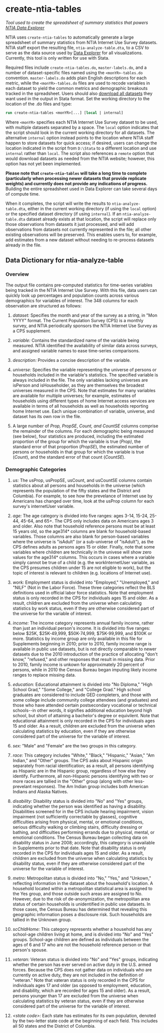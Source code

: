 # create-ntia-tables

*Tool used to create the spreadsheet of summary statistics that powers [NTIA Data Explorer](https://www.ntia.gov/data/explorer)*

NTIA uses `create-ntia-tables` to automatically generate a large spreadsheet of summary statistics from NTIA Internet Use Survey datasets. NTIA staff export the resulting file, `ntia-analyze-table.dta`, to a CSV to serve as the data source used by [Data Explorer](https://www.ntia.gov/data/explorer) for all visualizations. Currently, this tool is only written for use with Stata.

Required files include `create-ntia-tables.do`, `master-labels.do`, and a number of dataset-specific files named using the `<monYR>-tables.do` convention. `master-labels.do` adds plain English descriptions for each metric, while the `<monYR>-tables.do` files are used to recode variables in each dataset to yield the common metrics and demographic breakouts tracked in the spreadsheet. Users should also [download all datasets](https://www.ntia.gov/page/download-ntia-internet-use-survey-datasets) they want used in the output in Stata format. Set the working directory to the location of the .do files and type:

``` stata
run create-ntia-tables <monYR>[...] [local | internal]
```

Where `<monYR>` specifies each NTIA Internet Use Survey dataset to be used, with multiple datasets separated by a space. The `local` option indicates that the script should look in the current working directory for all datasets. The alternative `internal` option instead points to the location where NTIA staff happen to store datasets for quick access; if desired, users can change the location indicated in the script from `D:\Stata` to a different location and use `internal` rather than `local`. The script also references a `remote` option that would download datasets as needed from the NTIA website; however, this option has not yet been implemented.

**Please note that `create-ntia-tables` will take a long time to complete (particularly when processing newer datasets that provide replicate weights) and currently does not provide any indications of progress.** Building the entire spreadsheet used in Data Explorer can take several days of compute time.

When it completes, the script will write the results to `ntia-analyze-table.dta`, either in the current working directory (if using the `local` option) or the specified dataset directory (if using `internal`). If an `ntia-analyze-table.dta` dataset already exists at that location, the script will replace only those observations from datasets it just processed, and will add observations from datasets not currently represented in the file; all other existing observations will be preserved. This enables users to, for example, add estimates from a new dataset without needing to re-process datasets already in the file.

## Data Dictionary for ntia-analyze-table

### Overview

The output file contains pre-computed statistics for time-series variables being tracked in the NTIA Internet Use Survey. With this file, data users can quickly look up percentages and population counts across various demographics for variables of interest. The 348 columns for each observation are structured as follows:

1.  *dataset:* Specifies the month and year of the survey as a string, in "Mon YYYY" format. The Current Population Survey (CPS) is a monthly survey, and NTIA periodically sponsors the NTIA Internet Use Survey as a CPS supplement.

2.  *variable:* Contains the standardized name of the variable being measured. NTIA identified the availability of similar data across surveys, and assigned variable names to ease time-series comparisons.

3.  *description:* Provides a concise description of the variable.

4.  *universe:* Specifies the variable representing the universe of persons or households included in the variable's statistics. The specified variable is always included in the file. The only variables lacking universes are isPerson and isHouseholder, as they are themselves the broadest universes measured in the CPS. Note that estimates for many variables are available for multiple universes; for example, estimates of households using different types of home Internet access services are available in terms of all households as well as households reporting home Internet use. Each unique combination of variable, universe, and dataset has its own row in the file.

5.  A large number of *Prop,* *PropSE*, *Count, and* *CountSE* columns comprise the remainder of the columns. For each demographic being measured (see below), four statistics are produced, including the estimated proportion of the group for which the variable is true (*Prop)*, the standard error of that proportion (*PropSE*), the estimated number of persons or households in that group for which the variable is true (*Count*), and the standard error of that count (*CountSE*).

### Demographic Categories

1.  *us:* The usProp, usPropSE, usCount, and usCountSE columns contain statistics about all persons and households in the universe (which represents the population of the fifty states and the District and Columbia). For example, to see how the prevelance of Internet use by Americans has changed over time, look at the usProp column for each survey's internetUser variable.

2.  *age:* The age category is divided into five ranges: ages 3-14, 15-24, 25-44, 45-64, and 65+. The CPS only includes data on Americans ages 3 and older. Also note that household reference persons must be at least 15 years old, so the age314\* columns are blank for household-based variables. Those columns are also blank for person-based variables where the universe is "isAdult" (or a sub-universe of "isAdult"), as the CPS defines adults as persons ages 15 or older. Finally, note that some variables where children are technically in the univese will show zero values for the age314\* columns. This occurs in cases where a variable simply cannot be true of a child (e.g. the workInternetUser variable, as the CPS presumes children under 15 are not eligible to work), but the topic of interest is relevant to children (e.g. locations of Internet use).

3.  *work:* Employment status is divided into "Employed," "Unemployed," and "NILF" (Not in the Labor Force). These three categories reflect the BLS definitions used in official labor force statistics. Note that employment status is only recorded in the CPS for individuals ages 15 and older. As a result, children are excluded from the universe when calculating statistics by work status, even if they are otherwise considered part of the universe for the variable of interest.

4.  *income:* The income category represents annual family income, rather than just an individual person's income. It is divided into five ranges: below \$25K, \$25K-49,999, \$50K-74,999, \$75K-99,999, and \$100K or more. Statistics by income group are only available in this file for Supplements beginning in 2010; prior to 2010, family income range is available in public use datasets, but is not directly comparable to newer datasets due to the 2010 introduction of the practice of allocating "don't know," "refused," and other responses that result in missing data. Prior to 2010, family income is unkown for approximately 20 percent of persons, while in 2010 the Census Bureau began imputing likely income ranges to replace missing data.

5.  *education:* Educational attainment is divided into "No Diploma," "High School Grad," "Some College," and "College Grad." High school graduates are considered to include GED completers, and those with some college include community college attendees (and graduates) and those who have attended certain postsecondary vocational or technical schools--in other words, it signifies additional education beyond high school, but short of attaining a bachelor's degree or equivilent. Note that educational attainment is only recorded in the CPS for individuals ages 15 and older. As a result, children are excluded from the universe when calculating statistics by education, even if they are otherwise considered part of the universe for the variable of interest.

6.  *sex:* "Male" and "Female" are the two groups in this category.

7.  *race:* This category includes "White," "Black," "Hispanic," "Asian," "Am Indian," and "Other" groups. The CPS asks about Hispanic origin separately from racial identification; as a result, all persons identifying as Hispanic are in the Hispanic group, regardless of how else they identify. Furthermore, all non-Hispanic persons identifying with two or more races are tallied in the "Other" group (along with other less-prevelant responses). The Am Indian group includes both American Indians and Alaska Natives.

8.  *disability:* Disability status is divided into "No" and "Yes" groups, indicating whether the person was identified as having a disability. Disabilities screened for in the CPS include hearing impairment, vision impairment (not sufficiently correctable by glasses), cognitive difficulties arising from physical, mental, or emotional conditions, serious difficulty walking or climbing stairs, difficulty dressing or bathing, and difficulties performing errands due to physical, mental, or emotional conditions. The Census Bureau began collecting data on disability status in June 2008; accordingly, this category is unavailable in Supplements prior to that date. Note that disability status is only recorded in the CPS for individuals ages 15 and older. As a result, children are excluded from the universe when calculating statistics by disability status, even if they are otherwise considered part of the universe for the variable of interest.

9.  *metro:* Metropolitan status is divided into "No," "Yes," and "Unkown," reflecting information in the dataset about the household's location. A household located within a metropolitan statistical area is assigned to the Yes group, and those outside such areas are assigned to No. However, due to the risk of de-anonymization, the metropolitan area status of certain households is unidentified in public use datasets. In those cases, the Census Bureau has determined that revealing this geographic information poses a disclosure risk. Such households are tallied in the Unknown group.

10. *scChldHome:* This category represents whether a household has any school-age children living at home, and is divided into "No" and "Yes" groups. School-age children are defined as individuals between the ages of 6 and 17 who are not the household reference person or that person's spouse.

11. *veteran:* Veteran status is divided into "No" and "Yes" groups, indicating whether the person has ever served on active duty in the U.S. armed forces. Because the CPS does not gather data on individuals who are currently on active duty, they are not included in the definition of "veteran." Note that vateran status is only recorded in the CPS for individuals ages 17 and older (as opposed to employment, education, and disability, which are recorded for ages 15 and older). As a result, persons younger than 17 are excluded from the universe when calculating statistics by veteran status, even if they are otherwise considered part of the universe for the variable of interest.

12. *\<state code\>:* Each state has estimates for its own population, denoted by the two-letter state code at the beginning of each field. This includes all 50 states and the District of Columbia.

